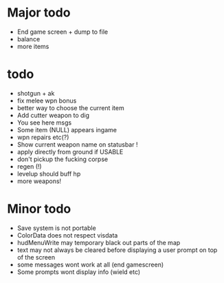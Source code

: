 Major todo
==========
* End game screen + dump to file
* balance
* more items

todo
====
* shotgun + ak
* fix melee wpn bonus
* better way to choose the current item
* Add cutter weapon to dig
* You see here msgs
* Some item (NULL) appears ingame
* wpn repairs etc(?)
* Show current weapon name on statusbar !
* apply directly from ground if USABLE
* don't pickup the fucking corpse
* regen (!)
* levelup should buff hp 
* more weapons!

Minor todo
==========
* Save system is not portable
* ColorData does not respect visdata
* hudMenuWrite may temporary black out parts of the map
* text may not always be cleared before displaying a user prompt on top of the screen
* some messages wont work at all (end gamescreen)
* Some prompts wont display info (wield etc)
